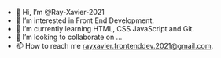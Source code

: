 - 👋 Hi, I’m @Ray-Xavier-2021
- 👀 I’m interested in Front End Development.
- 🌱 I’m currently learning HTML, CSS JavaScript and Git.
- 💞️ I’m looking to collaborate on ...
- 📫 How to reach me rayxavier.frontenddev.2021@gmail.com.

<!---
Ray-Xavier-2021/Ray-Xavier-2021 is a ✨ special ✨ repository because its `README.md` (this file) appears on your GitHub profile.
You can click the Preview link to take a look at your changes.
--->
